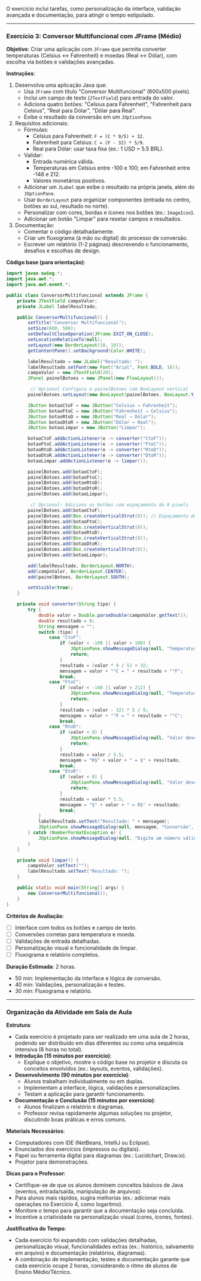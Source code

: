 O exercício inclui tarefas, como personalização da interface, validação avançada e documentação, para atingir o tempo estipulado.

---

### **Exercício 3: Conversor Multifuncional com JFrame (Médio)**

**Objetivo**: Criar uma aplicação com `JFrame` que permita converter temperaturas (Celsius ↔ Fahrenheit) e moedas (Real ↔ Dólar), com escolha via botões e validações avançadas.

**Instruções**:
1. Desenvolva uma aplicação Java que:
   - Usa `JFrame` com título "Conversor Multifuncional" (600x500 pixels).
   - Inclui um campo de texto (`JTextField`) para entrada do valor.
   - Adiciona quatro botões: "Celsius para Fahrenheit", "Fahrenheit para Celsius", "Real para Dólar", "Dólar para Real".
   - Exibe o resultado da conversão em um `JOptionPane`.
2. Requisitos adicionais:
   - Fórmulas:
     - Celsius para Fahrenheit: `F = (C * 9/5) + 32`.
     - Fahrenheit para Celsius: `C = (F - 32) * 5/9`.
     - Real para Dólar: usar taxa fixa (ex.: 1 USD = 5.5 BRL).
   - Validar:
     - Entrada numérica válida.
     - Temperaturas em Celsius entre -100 e 100; em Fahrenheit entre -148 e 212.
     - Valores monetários positivos.
   - Adicionar um `JLabel` que exibe o resultado na própria janela, além do `JOptionPane`.
   - Usar `BorderLayout` para organizar componentes (entrada no centro, botões ao sul, resultado no norte).
   - Personalizar com cores, bordas e ícones nos botões (ex.: `ImageIcon`).
   - Adicionar um botão "Limpar" para resetar campos e resultados.
3. Documentação:
   - Comentar o código detalhadamente.
   - Criar um fluxograma (à mão ou digital) do processo de conversão.
   - Escrever um relatório (1-2 páginas) descrevendo o funcionamento, desafios e escolhas de design.

**Código base (para orientação)**:
```java
import javax.swing.*;
import java.awt.*;
import java.awt.event.*;

public class ConversorMultifuncional extends JFrame {
    private JTextField campoValor;
    private JLabel labelResultado;

    public ConversorMultifuncional() {
        setTitle("Conversor Multifuncional");
        setSize(600, 500);
        setDefaultCloseOperation(JFrame.EXIT_ON_CLOSE);
        setLocationRelativeTo(null);
        setLayout(new BorderLayout(10, 10));
        getContentPane().setBackground(Color.WHITE);

        labelResultado = new JLabel("Resultado: ");
        labelResultado.setFont(new Font("Arial", Font.BOLD, 16));
        campoValor = new JTextField(20);
        JPanel painelBotoes = new JPanel(new FlowLayout());

         // Opcional Configura o painelBotoes com BoxLayout vertical
        painelBotoes.setLayout(new BoxLayout(painelBotoes, BoxLayout.Y_AXIS));

        JButton botaoCtoF = new JButton("Celsius → Fahrenheit");
        JButton botaoFtoC = new JButton("Fahrenheit → Celsius");
        JButton botaoRtoD = new JButton("Real → Dólar");
        JButton botaoDtoR = new JButton("Dólar → Real");
        JButton botaoLimpar = new JButton("Limpar");

        botaoCtoF.addActionListener(e -> converter("CtoF"));
        botaoFtoC.addActionListener(e -> converter("FtoC"));
        botaoRtoD.addActionListener(e -> converter("RtoD"));
        botaoDtoR.addActionListener(e -> converter("DtoR"));
        botaoLimpar.addActionListener(e -> limpar());

        painelBotoes.add(botaoCtoF);
        painelBotoes.add(botaoFtoC);
        painelBotoes.add(botaoRtoD);
        painelBotoes.add(botaoDtoR);
        painelBotoes.add(botaoLimpar);

         // Opcional: Adiciona os botões com espaçamento de 8 pixels
        painelBotoes.add(botaoCtoF);
        painelBotoes.add(Box.createVerticalStrut(8)); // Espaçamento de 8 pixels
        painelBotoes.add(botaoFtoC);
        painelBotoes.add(Box.createVerticalStrut(8));
        painelBotoes.add(botaoRtoD);
        painelBotoes.add(Box.createVerticalStrut(8));
        painelBotoes.add(botaoDtoR);
        painelBotoes.add(Box.createVerticalStrut(8));
        painelBotoes.add(botaoLimpar);

        add(labelResultado, BorderLayout.NORTH);
        add(campoValor, BorderLayout.CENTER);
        add(painelBotoes, BorderLayout.SOUTH);

        setVisible(true);
    }

    private void converter(String tipo) {
        try {
            double valor = Double.parseDouble(campoValor.getText());
            double resultado = 0;
            String mensagem = "";
            switch (tipo) {
                case "CtoF":
                    if (valor < -100 || valor > 100) {
                        JOptionPane.showMessageDialog(null, "Temperatura deve estar entre -100°C e 100°C!", "Erro", JOptionPane.ERROR_MESSAGE);
                        return;
                    }
                    resultado = (valor * 9 / 5) + 32;
                    mensagem = valor + "°C = " + resultado + "°F";
                    break;
                case "FtoC":
                    if (valor < -148 || valor > 212) {
                        JOptionPane.showMessageDialog(null, "Temperatura deve estar entre -148°F e 212°F!", "Erro", JOptionPane.ERROR_MESSAGE);
                        return;
                    }
                    resultado = (valor - 32) * 5 / 9;
                    mensagem = valor + "°F = " + resultado + "°C";
                    break;
                case "RtoD":
                    if (valor < 0) {
                        JOptionPane.showMessageDialog(null, "Valor deve ser positivo!", "Erro", JOptionPane.ERROR_MESSAGE);
                        return;
                    }
                    resultado = valor / 5.5;
                    mensagem = "R$" + valor + " = $" + resultado;
                    break;
                case "DtoR":
                    if (valor < 0) {
                        JOptionPane.showMessageDialog(null, "Valor deve ser positivo!", "Erro", JOptionPane.ERROR_MESSAGE);
                        return;
                    }
                    resultado = valor * 5.5;
                    mensagem = "$" + valor + " = R$" + resultado;
                    break;
            }
            labelResultado.setText("Resultado: " + mensagem);
            JOptionPane.showMessageDialog(null, mensagem, "Conversão", JOptionPane.INFORMATION_MESSAGE);
        } catch (NumberFormatException e) {
            JOptionPane.showMessageDialog(null, "Digite um número válido!", "Erro", JOptionPane.ERROR_MESSAGE);
        }
    }

    private void limpar() {
        campoValor.setText("");
        labelResultado.setText("Resultado: ");
    }

    public static void main(String[] args) {
        new ConversorMultifuncional();
    }
}
```

**Critérios de Avaliação**:
- [ ] Interface com todos os botões e campo de texto.
- [ ] Conversões corretas para temperatura e moeda.
- [ ] Validações de entrada detalhadas.
- [ ] Personalização visual e funcionalidade de limpar.
- [ ] Fluxograma e relatório completos.

**Duração Estimada**: 2 horas.
- 50 min: Implementação da interface e lógica de conversão.
- 40 min: Validações, personalização e testes.
- 30 min: Fluxograma e relatório.

---

### **Organização da Atividade em Sala de Aula**

**Estrutura**:
- Cada exercício é projetado para ser realizado em uma aula de 2 horas, podendo ser distribuído em dias diferentes ou como uma sequência intensiva (8 horas no total).
- **Introdução (15 minutos por exercício)**:
  - Explique o objetivo, mostre o código base no projetor e discuta os conceitos envolvidos (ex.: layouts, eventos, validações).
- **Desenvolvimento (90 minutos por exercício)**:
  - Alunos trabalham individualmente ou em duplas.
  - Implementam a interface, lógica, validações e personalizações.
  - Testam a aplicação para garantir funcionamento.
- **Documentação e Conclusão (15 minutos por exercício)**:
  - Alunos finalizam o relatório e diagramas.
  - Professor revisa rapidamente algumas soluções no projetor, discutindo boas práticas e erros comuns.

**Materiais Necessários**:
- Computadores com IDE (NetBeans, IntelliJ ou Eclipse).
- Enunciados dos exercícios (impressos ou digitais).
- Papel ou ferramenta digital para diagramas (ex.: Lucidchart, Draw.io).
- Projetor para demonstrações.

**Dicas para o Professor**:
- Certifique-se de que os alunos dominem conceitos básicos de Java (eventos, entrada/saída, manipulação de arquivos).
- Para alunos mais rápidos, sugira melhorias (ex.: adicionar mais operações no Exercício 4, como logaritmo).
- Monitore o tempo para garantir que a documentação seja concluída.
- Incentive a criatividade na personalização visual (cores, ícones, fontes).

**Justificativa do Tempo**:
- Cada exercício foi expandido com validações detalhadas, personalização visual, funcionalidades extras (ex.: histórico, salvamento em arquivo) e documentação (relatórios, diagramas).
- A combinação de implementação, testes e documentação garante que cada exercício ocupe 2 horas, considerando o ritmo de alunos de Ensino Médio/Técnico.
